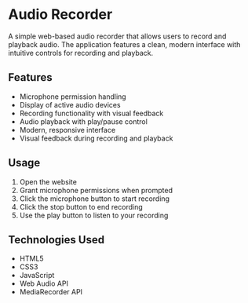 # Audio Recorder

A simple web-based audio recorder that allows users to record and playback audio. The application features a clean, modern interface with intuitive controls for recording and playback.

## Features

- Microphone permission handling
- Display of active audio devices
- Recording functionality with visual feedback
- Audio playback with play/pause control
- Modern, responsive interface
- Visual feedback during recording and playback

## Usage

1. Open the website
2. Grant microphone permissions when prompted
3. Click the microphone button to start recording
4. Click the stop button to end recording
5. Use the play button to listen to your recording

## Technologies Used

- HTML5
- CSS3
- JavaScript
- Web Audio API
- MediaRecorder API
